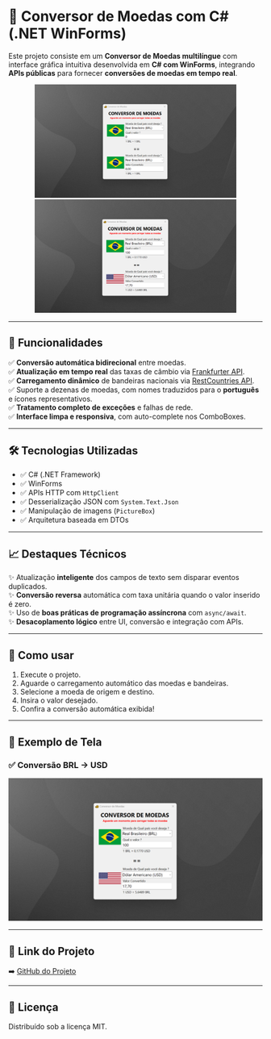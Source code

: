 # 💱 Conversor de Moedas com C# (.NET WinForms)

Este projeto consiste em um **Conversor de Moedas multilíngue** com interface gráfica intuitiva desenvolvida em **C# com WinForms**, integrando **APIs públicas** para fornecer **conversões de moedas em tempo real**.

<div align="center">
<img src="./FotosConversorMoeda/Inicio.png" alt="Tela Inicial" width="400"/>
<img src="./FotosConversorMoeda/Converter.png" alt="Conversão de Moeda" width="400"/>
</div>

---

## 🔧 Funcionalidades

✅ **Conversão automática bidirecional** entre moedas.  
✅ **Atualização em tempo real** das taxas de câmbio via [Frankfurter API](https://www.frankfurter.app/).  
✅ **Carregamento dinâmico** de bandeiras nacionais via [RestCountries API](https://restcountries.com/).  
✅ Suporte a dezenas de moedas, com nomes traduzidos para o **português** e ícones representativos.  
✅ **Tratamento completo de exceções** e falhas de rede.  
✅ **Interface limpa e responsiva**, com auto-complete nos ComboBoxes.

---

## 🛠️ Tecnologias Utilizadas

- ✅ C# (.NET Framework)  
- ✅ WinForms  
- ✅ APIs HTTP com `HttpClient`  
- ✅ Desserialização JSON com `System.Text.Json`  
- ✅ Manipulação de imagens (`PictureBox`)  
- ✅ Arquitetura baseada em DTOs

---

## 📈 Destaques Técnicos

✨ Atualização **inteligente** dos campos de texto sem disparar eventos duplicados.  
✨ **Conversão reversa** automática com taxa unitária quando o valor inserido é zero.  
✨ Uso de **boas práticas de programação assíncrona** com `async/await`.  
✨ **Desacoplamento lógico** entre UI, conversão e integração com APIs.

---

## 🎯 Como usar

1. Execute o projeto.
2. Aguarde o carregamento automático das moedas e bandeiras.
3. Selecione a moeda de origem e destino.
4. Insira o valor desejado.
5. Confira a conversão automática exibida!

---

## 📎 Exemplo de Tela

### ✅ Conversão BRL → USD
<div align="center">
<img src="./FotosConversorMoeda/Converter.png" alt="Conversão Exemplo" width="600"/>
</div>

---

## 🔗 Link do Projeto

➡️ [GitHub do Projeto](https://github.com/SeuUsuario/ConversorMoeda)

---

## 📝 Licença

Distribuído sob a licença MIT.
